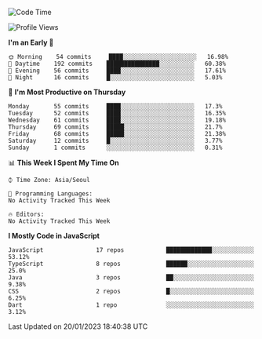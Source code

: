 <!--START_SECTION:waka-->
![Code Time](http://img.shields.io/badge/Code%20Time-4%2C402%20hrs%2045%20mins-blue)

![Profile Views](http://img.shields.io/badge/Profile%20Views-0-blue)

**I'm an Early 🐤** 

```text
🌞 Morning    54 commits     ████░░░░░░░░░░░░░░░░░░░░░   16.98% 
🌆 Daytime    192 commits    ███████████████░░░░░░░░░░   60.38% 
🌃 Evening    56 commits     ████░░░░░░░░░░░░░░░░░░░░░   17.61% 
🌙 Night      16 commits     █░░░░░░░░░░░░░░░░░░░░░░░░   5.03%

```
📅 **I'm Most Productive on Thursday** 

```text
Monday       55 commits     ████░░░░░░░░░░░░░░░░░░░░░   17.3% 
Tuesday      52 commits     ████░░░░░░░░░░░░░░░░░░░░░   16.35% 
Wednesday    61 commits     ████░░░░░░░░░░░░░░░░░░░░░   19.18% 
Thursday     69 commits     █████░░░░░░░░░░░░░░░░░░░░   21.7% 
Friday       68 commits     █████░░░░░░░░░░░░░░░░░░░░   21.38% 
Saturday     12 commits     █░░░░░░░░░░░░░░░░░░░░░░░░   3.77% 
Sunday       1 commits      ░░░░░░░░░░░░░░░░░░░░░░░░░   0.31%

```


📊 **This Week I Spent My Time On** 

```text
⌚︎ Time Zone: Asia/Seoul

💬 Programming Languages: 
No Activity Tracked This Week

🔥 Editors: 
No Activity Tracked This Week

```

**I Mostly Code in JavaScript** 

```text
JavaScript               17 repos            █████████████░░░░░░░░░░░░   53.12% 
TypeScript               8 repos             ██████░░░░░░░░░░░░░░░░░░░   25.0% 
Java                     3 repos             ██░░░░░░░░░░░░░░░░░░░░░░░   9.38% 
CSS                      2 repos             █░░░░░░░░░░░░░░░░░░░░░░░░   6.25% 
Dart                     1 repo              ░░░░░░░░░░░░░░░░░░░░░░░░░   3.12%

```



 Last Updated on 20/01/2023 18:40:38 UTC
<!--END_SECTION:waka-->
